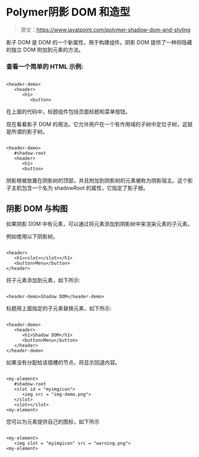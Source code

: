 # Polymer阴影 DOM 和造型

> 原文：<https://www.javatpoint.com/polymer-shadow-dom-and-styling>

影子 DOM 是 DOM 的一个新属性，用于构建组件。阴影 DOM 提供了一种将隐藏的独立 DOM 附加到元素的方法。

### 查看一个简单的 HTML 示例:

```

<header-demo>
   <header>
      <h1>
         <button>         

```

在上面的代码中，标题组件包括页面标题和菜单按钮。

现在看看影子 DOM 的用法。它允许用户在一个有作用域的子树中定位子树，这就是所谓的影子树。

```

<header-demo>
   #shadow-root
   <header>
      <h1>
      <button>

```

阴影根被放置在阴影树的顶部，并且附加到阴影树的元素被称为阴影宿主。这个影子主机包含一个名为 shadowRoot 的属性，它指定了影子根。

## 阴影 DOM 与构图

如果阴影 DOM 中有元素，可以通过将<slot>元素添加到阴影树中来渲染元素的子元素。</slot>

例如<header-demo>使用以下阴影树。</header-demo>

```

<header>
   <h1><slot></slot></h1>
   <button>Menu</button>
</header>

```

将子元素添加到<my-header>元素，如下所示:</my-header>

```

<header-demo>Shadow DOM</header-demo>

```

标题用上面指定的子元素替换元素，如下所示:

```

<header-demo>
   <header>
      <h1>Shadow DOM</h1>
      <button>Menu</button>
   </header>
</header-demo>

```

如果没有分配给该插槽的节点，将显示回退内容。

```

<my-element>
   #shadow-root
   <slot id = "myimgicon">
      <img src = "img-demo.png">
   </slot>
   <slot></slot>
<my-element>

```

您可以为元素提供自己的图标，如下所示

```

<my-element>
   <img slot = "myimgicon" src = "warning.png">
<my-element>

```